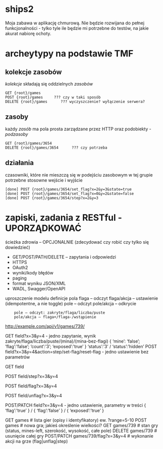 # ships2

Moja zabawa w aplikację chmurową. 
Nie będzie rozwijana do pełnej funkcjonalności - tylko tyle ile będzie mi potrzebne do testów, na jakie akurat nabiorę ochoty.

# archeytypy na podstawie TMF

## kolekcje zasobów
*kolekcje* składają się oddzielnych *zasobów*

	GET {root}/games
	POST {root}/games     ??? czy w taki sposób
	DELETE {root}/games      ??? wyczyszczenie? wyłączenie serwera?

## zasoby
każdy _zasób_ ma pola prosta zarządzane przez HTTP oraz podobiekty - _podzasoby_

	GET {root}/games/3654
	DELETE {root}/games/3654      ??? czy potrzeba

## działania
czasowniki, które nie mieszczą się w podejściu zasobowym
w tej grupie potrzebne stosowne wejście i wyjście

	[done] POST {root}/games/3654/set_flag?x=2&y=3&state=true
	[done] POST {root}/games/3654/set_flag?x=0&y=2&state=false
	[done] POST {root}/games/3654/step?x=2&y=3

# zapiski, zadania z RESTful - UPORZĄDKOWAĆ
ścieżka zdrowia – OPCJONALNIE (zdecydować czy robić czy tylko się dowiedzieć)

* GET/POST/PATH/DELETE – zapytania i odpowiedzi
* HTTPS
* OAuth2
* wyniki/kody błędów
* paging
* format wyniku JSON/XML
* WADL, Swagger/OpenAPI

uproszczenie modelu
definicje pola
		flaga – odczyt
		flaga/akcja – ustawienie (idempotentne, a nie toggle)
		pole – odczyt 
		pole/akcja – odkrycie

		pole – odczyt: zakryte/flaga/liczba/puste
		pole/akcja – flaga+/flaga-/wstąpienie

http://example.com/api/v1/games/739/       

GET field?x=3&y=4        - jedno zapytanie, wynik zakryte/flaga/liczba/puste/(mina)/(mina-bez-flagi)
{ ‘mine’: ‘false’; ‘flag’:’false’; ‘count’:’3’; ‘exposed’:’true’ }
‘status’:’3’ / ‘status’:’hidden’
POST field?x=3&y=4&action=step/set-flag/reset-flag      - jedno ustawienie bez parametrów


GET field

POST field/step?x=3&y=4

POST field/flag?x=3&y=4 

POST field/unflag?x=3&y=4


POST/PATCH field?x=3&y=4     - jedno ustawienie, parametry w treści 
{ ‘flag’:’true’ } / { ‘flag’:’false’ } / { ‘exposed’:’true’ }

GET games    		# lista gier (opisy i identyfikatory)
ew. ?range=5-10
POST games		# nowa gra; jakieś określenie wielkości?
GET games/739     	# stan gry (status, mines-left, szerokość, wysokość, całe pole) 
DELETE games/739	# usunięcie całej gry
POST/PATCH games/739/flag?x=3&y=4		# wykonanie akcji na grze (flag|unflag|step)

